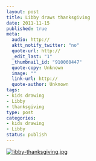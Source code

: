 ```yaml
--- 
layout: post
title: Libby draws thanksgiving
date: 2011-11-15
published: true
meta: 
  audio: http://
  aktt_notify_twitter: "no"
  quote-url: http://
  _edit_last: "1"
  _thumbnail_id: "910060447"
  quote-copy: Unknown
  image: ""
  link-url: http://
  quote-author: Unknown
tags: 
- kids drawing
- Libby
- thanksgiving
type: post
categories: 
- kids drawing
- Libby
status: publish
---
```



[![](http://media.eick.us/2011/11/libby-thanksgiving-500x384.jpg "libby-thanksgiving.jpg")](http://media.eick.us/2011/11/libby-thanksgiving.jpg)
